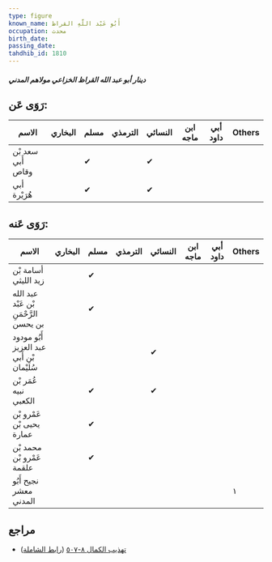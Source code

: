 ```yaml
---
type: figure
known_name: أَبُو عَبْد اللَّهِ القراظ
occupation: محدث
birth_date:
passing_date:
tahdhib_id: 1810
---
```

##### دينار أبو عبد الله القراظ الخزاعي مولاهم المدني

## رَوَى عَن:
| الاسم             | البخاري | مسلم | الترمذي | النسائي | ابن ماجه | أبي داود | Others |
| ----------------- | ------- | ---- | ------- | ------- | -------- | -------- | ------ |
| سعد بْن أَبي وقاص |         | ✔    |         | ✔       |          |          |        |
| أبي هُرَيْرة      |         | ✔    |         | ✔       |          |          |        |
## رَوَى عَنه:
| الاسم                                     | البخاري | مسلم | الترمذي | النسائي | ابن ماجه | أبي داود | Others |
| ----------------------------------------- | ------- | ---- | ------- | ------- | -------- | -------- | ------ |
| أسامة بْن زيد الليثي                      |         | ✔    |         |         |          |          |        |
| عبد الله بْن عَبْد الرَّحْمَنِ بن يحسن    |         | ✔    |         |         |          |          |        |
| أَبُو مودود عبد العزيز بْن أَبي سُلَيْمان |         |      |         | ✔       |          |          |        |
| عُمَر بْن نبيه الكعبي                     |         | ✔    |         | ✔       |          |          |        |
| عَمْرو بْن يحيى بْن عمارة                 |         | ✔    |         |         |          |          |        |
| محمد بْن عَمْرو بْن علقمة                 |         | ✔    |         |         |          |          |        |
| نجيح أَبُو معشر المدني                    |         |      |         |         |          |          | ١      |
## مراجع
- [تهذيب الكمال ٨-٥٠٧](obsidian://open?vault=Tahdhib-al-Kamal&file=Figures/١٨١٠-دينار%20أبو%20عبد%20الله%20القراظ%20الخزاعي%20مولاهم%20المدني) ([رابط الشاملة](https://shamela.ws/book/3722/4218))
